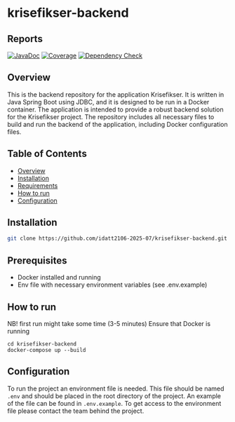 # krisefikser-backend

## Reports

[![JavaDoc](https://img.shields.io/badge/Javadoc-green)](https://idatt2106-2025-07.github.io/krisefikser-backend/apidocs/)
[![Coverage](https://img.shields.io/badge/Test_coverage-green)](https://idatt2106-2025-07.github.io/krisefikser-backend/jacoco/)
[![Dependency Check](https://img.shields.io/badge/dependency--check-green)](https://idatt2106-2025-07.github.io/krisefikser-backend/owasp/dependency-check-report.html)

## Overview
This is the backend repository for the application Krisefikser. It is written in Java
Spring Boot using JDBC, and it is designed to be run in a Docker container. The application is intended 
to provide a robust backend solution for the Krisefikser project. The repository includes all necessary
files to build and run the backend of the application, including Docker configuration files.
## Table of Contents
- [Overview](#overview)
- [Installation](#installation)
- [Requirements](#prerequisites)
- [How to run](#how-to-run)
- [Configuration](#configuration)

## Installation

```bash
git clone https://github.com/idatt2106-2025-07/krisefikser-backend.git
```

## Prerequisites
- Docker installed and running
- Env file with necessary environment variables (see .env.example)

## How to run
NB! first run might take some time (3-5 minutes)
Ensure that Docker is running
```
cd krisefikser-backend
docker-compose up --build
```

## Configuration
To run the project an environment file is needed. This file should be named `.env` 
and should be placed in the root directory of the project. An example of the file can be found in `.env.example`.
To get access to the environment file please contact the team behind the project.

